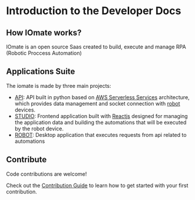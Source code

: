 # Introduction to the Developer Docs

## How IOmate works?

IOmate is an open source Saas created to build, execute and manage RPA (Robotic Proccess Automation)


## Applications Suite
The iomate is made by three main projects:

- [API](https://github.com/iomateapp/api): API built in python based on [AWS Serverless Services](https://aws.amazon.com/serverless/) architecture, which provides data management and socket connection with [robot](https://github.com/iomateapp/robot) devices.
- [STUDIO](https://github.com/iomateapp/studio): Frontend application built with [Reactjs](https://reactjs.org/) designed for managing the application data and building the automations that will be executed by the robot device.
- [ROBOT](https://github.com/iomateapp/robot): Desktop application that executes requests from api related to automations

## Contribute
Code contributions are welcome!

Check out the [Contribution Guide](#) to learn how to get started with your first contribution.
